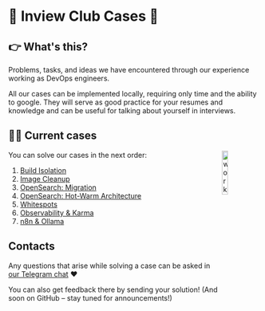 # 💼 Inview Club Cases 💼

## 👉 What's this?

Problems, tasks, and ideas we have encountered through our experience working as DevOps engineers.

All our cases can be implemented locally, requiring only time and the ability to google. They will serve as good practice for your resumes and knowledge and can be useful for talking about yourself in interviews.

## 👨‍💻 Current cases

<img align="right" src="https://media0.giphy.com/media/v1.Y2lkPTc5MGI3NjExM3o5NzBrMHpyZ2ppYTdkZ29icWYwcm8xNGRkNzNnODZqcnB0YjYzMCZlcD12MV9pbnRlcm5hbF9naWZfYnlfaWQmY3Q9cw/1Pn9VCFR6LxWDJaTvq/giphy.gif" width="15%" alt="work"> 

You can solve our cases in the next order:

1. [Build Isolation](01-build-isolation/README.md)
2. [Image Cleanup](02-image-cleanup/README.md)
3. [OpenSearch: Migration ](03-opensearch-migration/README.md)
4. [OpenSearch: Hot-Warm Architecture](04-opensearch-hot-warm/README.md)
5. [Whitespots](05-whitespots/README.md)
6. [Observability & Karma](06-observability-karma/README.md)
7. [n8n & Ollama](07-n8n-ollama/README.md)

## Contacts

Any questions that arise while solving a case can be asked in [our Telegram chat](https://t.me/+nSELCyIX8ltlNjU6) ❤️

You can also get feedback there by sending your solution! (And soon on GitHub – stay tuned for announcements!)
